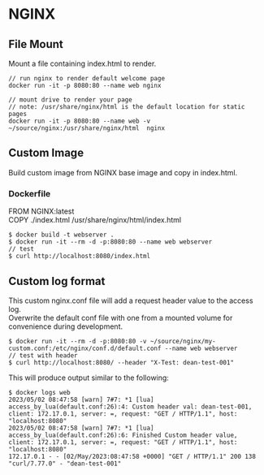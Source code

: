 # NGINX 

## File Mount
Mount a file containing index.html to render.
```aidl
// run nginx to render default welcome page
docker run -it -p 8080:80 --name web nginx

// mount drive to render your page
// note: /usr/share/nginx/html is the default location for static pages
docker run -it -p 8080:80 --name web -v ~/source/nginx:/usr/share/nginx/html  nginx
```
## Custom Image
Build custom image from NGINX base image and copy in index.html.
### Dockerfile
FROM NGINX:latest  
COPY ./index.html /usr/share/nginx/html/index.html
```aidl
$ docker build -t webserver .
$ docker run -it --rm -d -p:8080:80 --name web webserver
// test 
$ curl http://localhost:8080/index.html
```
## Custom log format
This custom nginx.conf file will add a request header value to the access log.  
Overwrite the default conf file with one from a mounted volume for convenience during development.
```aidl
$ docker run -it --rm -d -p:8080:80 -v ~/source/nginx/my-custom.conf:/etc/nginx/conf.d/default.conf --name web webserver
// test with header
$ curl http://localhost:8080/ --header "X-Test: dean-test-001"
```
This will produce output similar to the following:
```aidl
$ docker logs web
2023/05/02 08:47:58 [warn] 7#7: *1 [lua] access_by_lua(default.conf:26):4: Custom header val: dean-test-001, client: 172.17.0.1, server: =, request: "GET / HTTP/1.1", host: "localhost:8080"
2023/05/02 08:47:58 [warn] 7#7: *1 [lua] access_by_lua(default.conf:26):6: Finished Custom header value, client: 172.17.0.1, server: =, request: "GET / HTTP/1.1", host: "localhost:8080"
172.17.0.1 - - [02/May/2023:08:47:58 +0000] "GET / HTTP/1.1" 200 138 "curl/7.77.0" - "dean-test-001"
```
